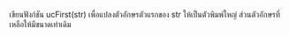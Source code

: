 เขียนฟังก์ชัน ucFirst(str) เพื่อแปลงตัวอักษรตัวแรกของ str ให้เป็นตัวพิมพ์ใหญ่ ส่วนตัวอักษรที่เหลือให้มีขนาดเท่าเดิม